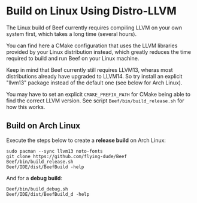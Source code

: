 # Build on Linux Using Distro-LLVM

The Linux build of Beef currently requires compiling LLVM on your own system first,
which takes a long time (several hours).

You can find here a CMake configuration that uses the LLVM libraries provided by your Linux distribution instead,
which greatly reduces the time required to build and run Beef on your Linux machine.

Keep in mind that Beef currently still requires LLVM13, wheras most distributions already have upgraded to LLVM14.
So try install an explicit "llvm13" package instead of the default one (see below for Arch Linux).

You may have to set an explicit `CMAKE_PREFIX_PATH` for CMake being able to find the correct LLVM version.
See script `Beef/bin/build_release.sh` for how this works.

## Build on Arch Linux

Execute the steps below to create a **release build** on Arch Linux:

```
sudo pacman --sync llvm13 noto-fonts
git clone https://github.com/flying-dude/Beef
Beef/bin/build_release.sh
Beef/IDE/dist/BeefBuild -help
```

And for a **debug build**:

```
Beef/bin/build_debug.sh
Beef/IDE/dist/BeefBuild_d -help
```